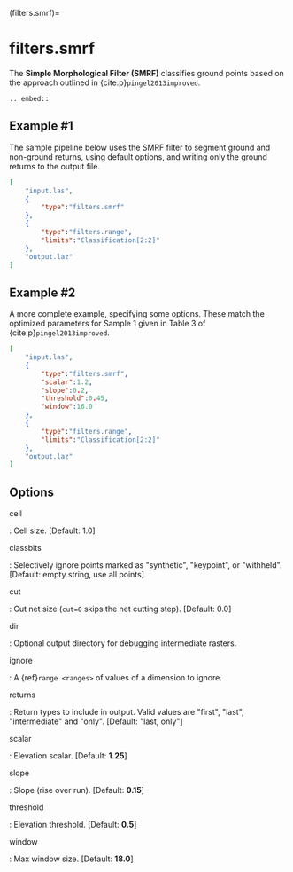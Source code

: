 (filters.smrf)=

# filters.smrf

The **Simple Morphological Filter (SMRF)** classifies ground points based
on the approach outlined in {cite:p}`pingel2013improved`.

```{eval-rst}
.. embed::
```

## Example #1

The sample pipeline below uses the SMRF filter to segment ground and non-ground
returns, using default options, and writing only the ground returns to the
output file.

```json
[
    "input.las",
    {
        "type":"filters.smrf"
    },
    {
        "type":"filters.range",
        "limits":"Classification[2:2]"
    },
    "output.laz"
]
```

## Example #2

A more complete example, specifying some options. These match the
optimized parameters for Sample 1 given in Table 3 of {cite:p}`pingel2013improved`.

```json
[
    "input.las",
    {
        "type":"filters.smrf",
        "scalar":1.2,
        "slope":0.2,
        "threshold":0.45,
        "window":16.0
    },
    {
        "type":"filters.range",
        "limits":"Classification[2:2]"
    },
    "output.laz"
]
```

## Options

cell

: Cell size. \[Default: 1.0\]

classbits

: Selectively ignore points marked as "synthetic", "keypoint", or "withheld".
  \[Default: empty string, use all points\]

cut

: Cut net size (`cut=0` skips the net cutting step). \[Default: 0.0\]

dir

: Optional output directory for debugging intermediate rasters.

ignore

: A {ref}`range <ranges>` of values of a dimension to ignore.

returns

: Return types to include in output.  Valid values are "first", "last",
  "intermediate" and "only". \[Default: "last, only"\]

scalar

: Elevation scalar. \[Default: **1.25**\]

slope

: Slope (rise over run). \[Default: **0.15**\]

threshold

: Elevation threshold. \[Default: **0.5**\]

window

: Max window size. \[Default: **18.0**\]

```{include} filter_opts.md
```
